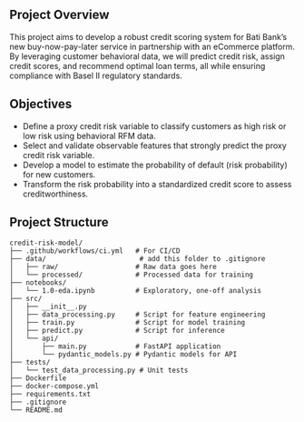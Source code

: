 ## Project Overview

This project aims to develop a robust credit scoring system for Bati Bank’s new buy-now-pay-later service in partnership with an eCommerce platform. By leveraging customer behavioral data, we will predict credit risk, assign credit scores, and recommend optimal loan terms, all while ensuring compliance with Basel II regulatory standards.

## Objectives

- Define a proxy credit risk variable to classify customers as high risk or low risk using behavioral RFM data.
- Select and validate observable features that strongly predict the proxy credit risk variable.
- Develop a model to estimate the probability of default (risk probability) for new customers.
- Transform the risk probability into a standardized credit score to assess creditworthiness.

## Project Structure
``` 
credit-risk-model/
├── .github/workflows/ci.yml   # For CI/CD
├── data/                       # add this folder to .gitignore
│   ├── raw/                   # Raw data goes here 
│   └── processed/             # Processed data for training
├── notebooks/
│   └── 1.0-eda.ipynb          # Exploratory, one-off analysis
├── src/
│   ├── __init__.py
│   ├── data_processing.py     # Script for feature engineering
│   ├── train.py               # Script for model training
│   ├── predict.py             # Script for inference
│   └── api/
│       ├── main.py            # FastAPI application
│       └── pydantic_models.py # Pydantic models for API
├── tests/
│   └── test_data_processing.py # Unit tests
├── Dockerfile
├── docker-compose.yml
├── requirements.txt
├── .gitignore
└── README.md
```
